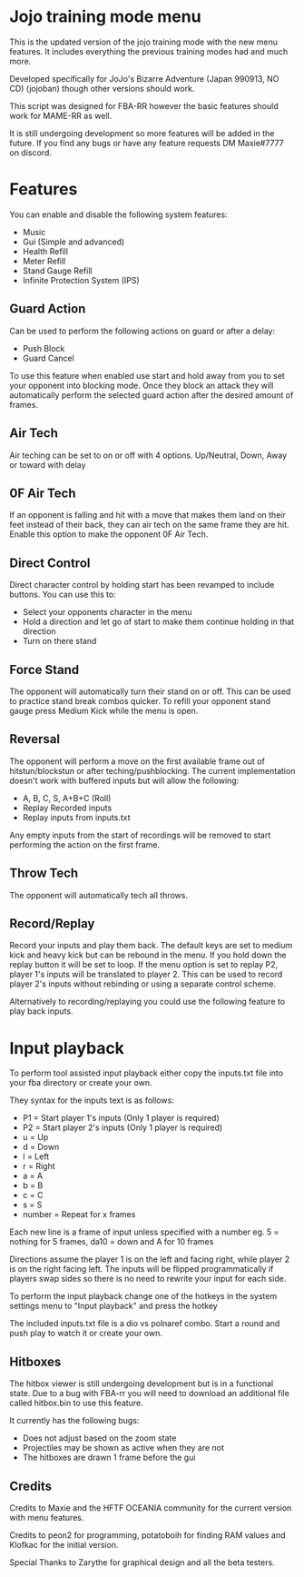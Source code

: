# Jojo training mode menu

This is the updated version of the jojo training mode with the new menu features. It includes everything the previous training modes had and much more. 

Developed specifically for JoJo's Bizarre Adventure (Japan 990913, NO CD) (jojoban) though other versions should work.

This script was designed for FBA-RR however the basic features should work for MAME-RR as well.

It is still undergoing development so more features will be added in the future. If you find any bugs or have any feature requests DM Maxie#7777 on discord.

# Features

You can enable and disable the following system features:

- Music
- Gui (Simple and advanced)
- Health Refill
- Meter Refill
- Stand Gauge Refill
- Infinite Protection System (IPS)

## Guard Action

Can be used to perform the following actions on guard or after a delay:

- Push Block
- Guard Cancel

To use this feature when enabled use start and hold away from you to set your opponent into blocking mode. Once they block an attack they will automatically perform the selected guard action after the desired amount of frames.

## Air Tech

Air teching can be set to on or off with 4 options. Up/Neutral, Down, Away or toward with delay

## 0F Air Tech

If an opponent is falling and hit with a move that makes them land on their feet instead of their back, they can air tech on the same frame they are hit. Enable this option to make the opponent 0F Air Tech.

## Direct Control

Direct character control by holding start has been revamped to include buttons. You can use this to:

- Select your opponents character in the menu
- Hold a direction and let go of start to make them continue holding in that direction
- Turn on there stand

## Force Stand

The opponent will automatically turn their stand on or off. This can be used to practice stand break combos quicker. To refill your opponent stand gauge press Medium Kick while the menu is open.

## Reversal

The opponent will perform a move on the first available frame out of hitstun/blockstun or after teching/pushblocking. The current implementation doesn't work with buffered inputs but will allow the following:

- A, B, C, S, A+B+C (Roll)
- Replay Recorded inputs
- Replay inputs from inputs.txt

Any empty inputs from the start of recordings will be removed to start performing the action on the first frame.

## Throw Tech

The opponent will automatically tech all throws.

## Record/Replay

Record your inputs and play them back. The default keys are set to medium kick and heavy kick but can be rebound in the menu. If you hold down the replay button it will be set to loop. If the menu option is set to replay P2, player 1's inputs will be translated to player 2. This can be used to record player 2's inputs without rebinding or using a separate control scheme.

Alternatively to recording/replaying you could use the following feature to play back inputs.

# Input playback

To perform tool assisted input playback either copy the inputs.txt file into your fba directory or create your own. 

They syntax for the inputs text is as follows:
- P1 = Start player 1's inputs (Only 1 player is required)
- P2 = Start player 2's inputs (Only 1 player is required)
- u = Up
- d = Down
- l = Left
- r = Right
- a = A
- b = B
- c = C
- s = S
- number = Repeat for x frames

Each new line is a frame of input unless specified with a number eg. 5 = nothing for 5 frames, da10 = down and A for 10 frames

Directions assume the player 1 is on the left and facing right, while player 2 is on the right facing left. The inputs will be 
flipped programmatically if players swap sides so there is no need to rewrite your input for each side.

To perform the input playback change one of the hotkeys in the system settings menu to "Input playback" and press the hotkey

The included inputs.txt file is a dio vs polnaref combo. Start a round and push play to watch it or create your own.

## Hitboxes

The hitbox viewer is still undergoing development but is in a functional state. Due to a bug with FBA-rr you will need to download an additional file called hitbox.bin to use this feature.

It currently has the following bugs:
- Does not adjust based on the zoom state
- Projectiles may be shown as active when they are not
- The hitboxes are drawn 1 frame before the gui

## Credits

Credits to Maxie and the HFTF OCEANIA community for the current version with menu features.

Credits to peon2 for programming, potatoboih for finding RAM values and Klofkac for the initial version.

Special Thanks to Zarythe for graphical design and all the beta testers.